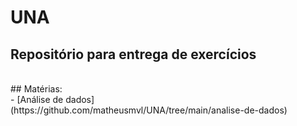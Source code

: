 # UNA
## Repositório para entrega de exercícios 
<br>
## Matérias:
<br>
- [Análise de dados](https://github.com/matheusmvl/UNA/tree/main/analise-de-dados)
